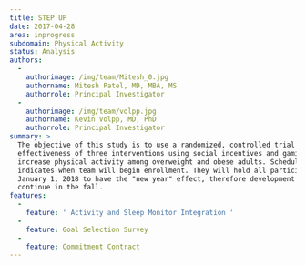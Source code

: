 ```yaml
---
title: STEP UP
date: 2017-04-28
area: inprogress
subdomain: Physical Activity
status: Analysis
authors:
  - 
    authorimage: /img/team/Mitesh_0.jpg
    authorname: Mitesh Patel, MD, MBA, MS
    authorrole: Principal Investigator
  - 
    authorimage: /img/team/volpp.jpg
    authorname: Kevin Volpp, MD, PhD
    authorrole: Principal Investigator
summary: >
  The objective of this study is to use a randomized, controlled trial to test the
  effectiveness of three interventions using social incentives and gamification to
  increase physical activity among overweight and obese adults. Scheduled start
  indicates when team will begin enrollment. They will hold all participants until
  January 1, 2018 to have the "new year" effect, therefore development work can
  continue in the fall.
features:
  - 
    feature: ' Activity and Sleep Monitor Integration '
  - 
    feature: Goal Selection Survey
  - 
    feature: Commitment Contract
---
```

